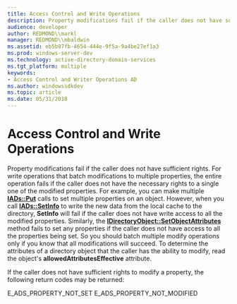 ```yaml
---
title: Access Control and Write Operations
description: Property modifications fail if the caller does not have sufficient rights.
audience: developer
author: REDMOND\\markl
manager: REDMOND\\mbaldwin
ms.assetid: eb5b97fb-4654-444e-9f5a-9a4be27ef1a3
ms.prod: windows-server-dev
ms.technology: active-directory-domain-services
ms.tgt_platform: multiple
keywords:
- Access Control and Writer Operations AD
ms.author: windowssdkdev
ms.topic: article
ms.date: 05/31/2018
---
```


# Access Control and Write Operations

Property modifications fail if the caller does not have sufficient rights. For write operations that batch modifications to multiple properties, the entire operation fails if the caller does not have the necessary rights to a single one of the modified properties. For example, you can make multiple [**IADs::Put**](https://msdn.microsoft.com/library/aa746352) calls to set multiple properties on an object. However, when you call [**IADs::SetInfo**](https://msdn.microsoft.com/library/aa746354) to write the new data from the local cache to the directory, **SetInfo** will fail if the caller does not have write access to all the modified properties. Similarly, the [**IDirectoryObject::SetObjectAttributes**](https://msdn.microsoft.com/library/aa746360) method fails to set any properties if the caller does not have access to all the properties being set. So you should batch multiple modify operations only if you know that all modifications will succeed. To determine the attributes of a directory object that the caller has the ability to modify, read the object's **allowedAttributesEffective** attribute.

If the caller does not have sufficient rights to modify a property, the following return codes may be returned:

E\_ADS\_PROPERTY\_NOT\_SET E\_ADS\_PROPERTY\_NOT\_MODIFIED

 

 




